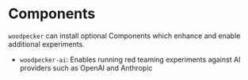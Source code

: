 # Components

`woodpecker` can install optional Components which enhance and enable additional experiments. 

* `woodpecker-ai`: Enables running red teaming experiments against AI providers such as OpenAI and Anthropic

